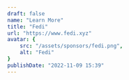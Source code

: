 ```yaml
---
draft: false
name: "Learn More"
title: "Fedi"
url: "https://www.fedi.xyz"
avatar: {
    src: "/assets/sponsors/fedi.png",
    alt: "Fedi"
}
publishDate: "2022-11-09 15:39"
---
```

